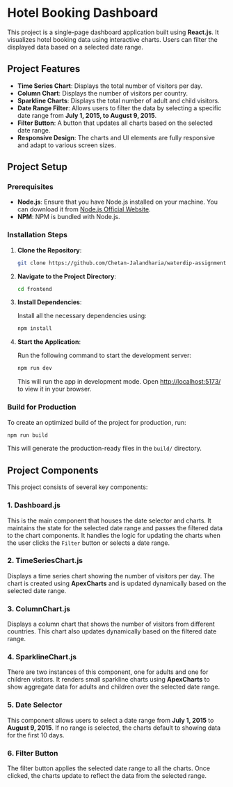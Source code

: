 
# Hotel Booking Dashboard

This project is a single-page dashboard application built using **React.js**. It visualizes hotel booking data using interactive charts. Users can filter the displayed data based on a selected date range.

## Project Features

- **Time Series Chart**: Displays the total number of visitors per day.
- **Column Chart**: Displays the number of visitors per country.
- **Sparkline Charts**: Displays the total number of adult and child visitors.
- **Date Range Filter**: Allows users to filter the data by selecting a specific date range from **July 1, 2015, to August 9, 2015**.
- **Filter Button**: A button that updates all charts based on the selected date range.
- **Responsive Design**: The charts and UI elements are fully responsive and adapt to various screen sizes.

## Project Setup

### Prerequisites

- **Node.js**: Ensure that you have Node.js installed on your machine. You can download it from [Node.js Official Website](https://nodejs.org/).
- **NPM**: NPM is bundled with Node.js.

### Installation Steps

1. **Clone the Repository**: 
   
   ```bash
   git clone https://github.com/Chetan-Jalandharia/waterdip-assignment
   ```

2. **Navigate to the Project Directory**:

   ```bash
   cd frontend
   ```

3. **Install Dependencies**:

   Install all the necessary dependencies using:

   ```bash
   npm install
   ```

4. **Start the Application**:

   Run the following command to start the development server:

   ```bash
   npm run dev
   ```

   This will run the app in development mode. Open [ http://localhost:5173/]( http://localhost:5173/) to view it in your browser.

### Build for Production

To create an optimized build of the project for production, run:

```bash
npm run build
```

This will generate the production-ready files in the `build/` directory.

## Project Components

This project consists of several key components:

### 1. **Dashboard.js**

This is the main component that houses the date selector and charts. It maintains the state for the selected date range and passes the filtered data to the chart components. It handles the logic for updating the charts when the user clicks the `Filter` button or selects a date range.

### 2. **TimeSeriesChart.js**

Displays a time series chart showing the number of visitors per day. The chart is created using **ApexCharts** and is updated dynamically based on the selected date range.

### 3. **ColumnChart.js**

Displays a column chart that shows the number of visitors from different countries. This chart also updates dynamically based on the filtered date range.

### 4. **SparklineChart.js**

There are two instances of this component, one for adults and one for children visitors. It renders small sparkline charts using **ApexCharts** to show aggregate data for adults and children over the selected date range.

### 5. **Date Selector**

This component allows users to select a date range from **July 1, 2015** to **August 9, 2015**. If no range is selected, the charts default to showing data for the first 10 days.

### 6. **Filter Button**

The filter button applies the selected date range to all the charts. Once clicked, the charts update to reflect the data from the selected range.


